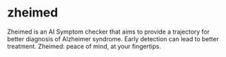 # zheimed
Zheimed is an AI Symptom checker that aims to provide a trajectory for better diagnosis of Alzheimer syndrome. Early detection can lead to better treatment. Zheimed: peace of mind, at your fingertips.

